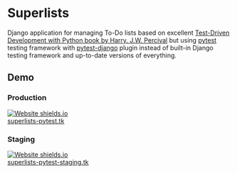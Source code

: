 # Superlists

Django application for managing To-Do lists based on excellent [Test-Driven Development with Python book by Harry. J.W. Percival](https://www.obeythetestinggoat.com) but using [pytest](https://github.com/pytest-dev/pytest/) testing framework with [pytest-django](https://github.com/pytest-dev/pytest-django) plugin instead of built-in Django testing framework and up-to-date versions of everything.

## Demo
### Production
[![Website shields.io](https://img.shields.io/website-up-down-green-red/http/superlists-pytest.tk.svg?label=superlists-pytest.tk%20status)](http://superlists-pytest.tk/)  
[superlists-pytest.tk](http://superlists-pytest.tk)

### Staging
[![Website shields.io](https://img.shields.io/website-up-down-green-red/http/superlists-pytest-staging.tk.svg?label=superlists-pytest-staging.tk%20status)](http://superlists-pytest-staging.tk/)  
[superlists-pytest-staging.tk](http://superlists-pytest-staging.tk)
